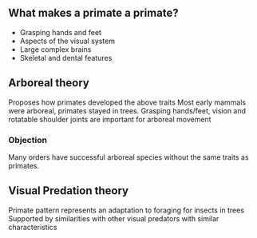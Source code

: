 ## What makes a primate a primate?
- Grasping hands and feet
- Aspects of the visual system
- Large complex brains
- Skeletal and dental features
## Arboreal theory
Proposes how primates developed the above traits
Most early mammals were arboreal, primates stayed in trees.
Grasping hands/feet, vision and rotatable shoulder joints are important for arboreal movement
### Objection
Many orders have successful arboreal species without the same traits as primates.
## Visual Predation theory
Primate pattern represents an adaptation to foraging for insects in trees
Supported by similarities with other visual predators with similar characteristics
